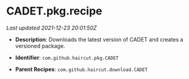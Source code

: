 # CADET.pkg.recipe

_Last updated 2021-12-23 20:01:50Z_

- **Description**: Downloads the latest version of CADET and creates a versioned package.

- **Identifier**: `com.github.haircut.pkg.CADET`

- **Parent Recipes**: `com.github.haircut.download.CADET`
